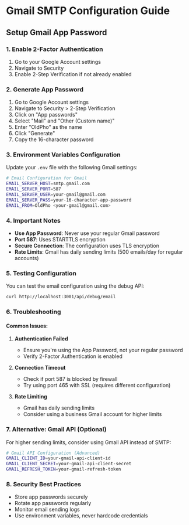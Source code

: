 # Gmail SMTP Configuration Guide

## Setup Gmail App Password

### 1. Enable 2-Factor Authentication
1. Go to your Google Account settings
2. Navigate to Security
3. Enable 2-Step Verification if not already enabled

### 2. Generate App Password
1. Go to Google Account settings
2. Navigate to Security > 2-Step Verification
3. Click on "App passwords"
4. Select "Mail" and "Other (Custom name)"
5. Enter "OldPho" as the name
6. Click "Generate"
7. Copy the 16-character password

### 3. Environment Variables Configuration

Update your `.env` file with the following Gmail settings:

```bash
# Email Configuration for Gmail
EMAIL_SERVER_HOST=smtp.gmail.com
EMAIL_SERVER_PORT=587
EMAIL_SERVER_USER=your-gmail@gmail.com
EMAIL_SERVER_PASS=your-16-character-app-password
EMAIL_FROM=OldPho <your-gmail@gmail.com>
```

### 4. Important Notes

- **Use App Password**: Never use your regular Gmail password
- **Port 587**: Uses STARTTLS encryption
- **Secure Connection**: The configuration uses TLS encryption
- **Rate Limits**: Gmail has daily sending limits (500 emails/day for regular accounts)

### 5. Testing Configuration

You can test the email configuration using the debug API:

```bash
curl http://localhost:3001/api/debug/email
```

### 6. Troubleshooting

#### Common Issues:

1. **Authentication Failed**
   - Ensure you're using the App Password, not your regular password
   - Verify 2-Factor Authentication is enabled

2. **Connection Timeout**
   - Check if port 587 is blocked by firewall
   - Try using port 465 with SSL (requires different configuration)

3. **Rate Limiting**
   - Gmail has daily sending limits
   - Consider using a business Gmail account for higher limits

### 7. Alternative: Gmail API (Optional)

For higher sending limits, consider using Gmail API instead of SMTP:

```bash
# Gmail API Configuration (Advanced)
GMAIL_CLIENT_ID=your-gmail-api-client-id
GMAIL_CLIENT_SECRET=your-gmail-api-client-secret
GMAIL_REFRESH_TOKEN=your-gmail-refresh-token
```

### 8. Security Best Practices

- Store app passwords securely
- Rotate app passwords regularly
- Monitor email sending logs
- Use environment variables, never hardcode credentials 